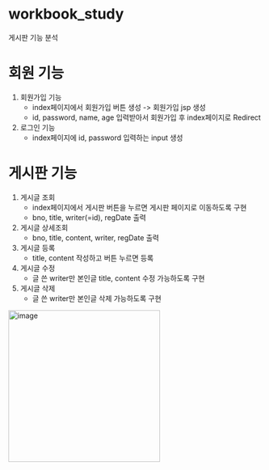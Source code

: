 # workbook_study

게시판 기능 분석

# 회원 기능
  1. 회원가입 기능 
     - index페이지에서 회원가입 버튼 생성 -> 회원가입 jsp 생성
     - id, password, name, age 입력받아서 회원가입 후 index페이지로 Redirect
  2. 로그인 기능
     - index페이지에 id, password 입력하는 input 생성
# 게시판 기능
  
  1. 게시글 조회
     - index페이지에서 게시판 버튼을 누르면 게시판 페이지로 이동하도록 구현
     - bno, title, writer(=id), regDate 출력
  2. 게시글 상세조회
     - bno, title, content, writer, regDate 출력
  3. 게시글 등록
     - title, content 작성하고 버튼 누르면 등록
  4. 게시글 수정
     - 글 쓴 writer만 본인글 title, content 수정 가능하도록 구현
  5. 게시글 삭제
     - 글 쓴 writer만 본인글 삭제 가능하도록 구현
     
<img width="300" alt="image" src="https://user-images.githubusercontent.com/113490500/228136960-16e62085-9bf2-4d15-a646-110c20c6567e.png">
